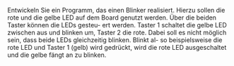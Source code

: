 Entwickeln Sie ein Programm, das einen Blinker realisiert. Hierzu sollen die rote und die gelbe
LED auf dem Board genutzt werden. Über die beiden Taster können die LEDs gesteu-
ert werden. Taster 1 schaltet die gelbe LED zwischen aus und blinken um, Taster 2 die
rote. Dabei soll es nicht möglich sein, dass beide LEDs gleichzeitig blinken. Blinkt al-
so beispielsweise die rote LED und Taster 1 (gelb) wird gedrückt, wird die rote LED
ausgeschaltet und die gelbe fängt an zu blinken.